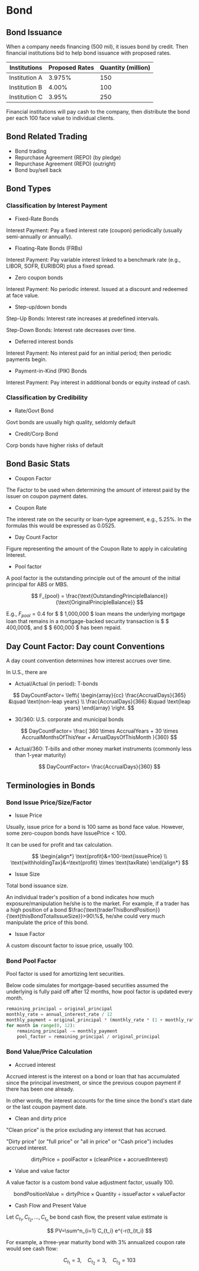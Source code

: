 # Bond

## Bond Issuance

When a company needs financing (500 mil), it issues bond by credit.
Then financial institutions bid to help bond issuance with proposed rates.

|Institutions|Proposed Rates|Quantity (million)|
|-|-|-|
|Institution A|3.975%|150|
|Institution B|4.00%|100|
|Institution C|3.95%|250|

Financial institutions will pay cash to the company, then distribute the bond per each 100 face value to individual clients.

## Bond Related Trading

* Bond trading
* Repurchase Agreement (REPO) (by pledge)
* Repurchase Agreement (REPO) (outright)
* Bond buy/sell back

## Bond Types

### Classification by Interest Payment

* Fixed-Rate Bonds

Interest Payment: Pay a fixed interest rate (coupon) periodically (usually semi-annually or annually).

* Floating-Rate Bonds (FRBs)

Interest Payment: Pay variable interest linked to a benchmark rate (e.g., LIBOR, SOFR, EURIBOR) plus a fixed spread.

* Zero coupon bonds

Interest Payment: No periodic interest. Issued at a discount and redeemed at face value.

* Step-up/down bonds

Step-Up Bonds: Interest rate increases at predefined intervals.

Step-Down Bonds: Interest rate decreases over time.

* Deferred interest bonds

Interest Payment: No interest paid for an initial period; then periodic payments begin.

* Payment-in-Kind (PIK) Bonds

Interest Payment: Pay interest in additional bonds or equity instead of cash.

### Classification by Credibility

* Rate/Govt Bond

Govt bonds are usually high quality, seldomly default

* Credit/Corp Bond

Corp bonds have higher risks of default

## Bond Basic Stats

* Coupon Factor

The Factor to be used when determining the amount of interest paid by the issuer on coupon payment dates.

* Coupon Rate

The interest rate on the security or loan-type agreement, e.g., $5.25\%$. In the formulas this would be expressed as $0.0525$.

* Day Count Factor

Figure representing the amount of the Coupon Rate to apply in calculating Interest.

* Pool factor

A pool factor is the outstanding principle out of the amount of the initial principal for ABS or MBS.

$$
F_{pool} = \frac{\text{OutstandingPrincipleBalance}}{\text{OriginalPrincipleBalance}}
$$

E.g., $F_{pool}=0.4$ for $ \$ 1,000,000 $ loan means the underlying mortgage loan that remains in a mortgage-backed security transaction is $ \$ 400,000$, and $ \$ 600,000 $ has been repaid.

## Day Count Factor: Day count Conventions

A day count convention determines how interest accrues over time.

In U.S., there are

* Actual/Actual (in period): T-bonds

$$
DayCountFactor=
\left\{
    \begin{array}{cc}
        \frac{AccrualDays}{365} &\quad \text{non-leap years}
        \\
        \frac{AccrualDays}{366} &\quad \text{leap years}
    \end{array}
\right.
$$

* 30/360: U.S. corporate and municipal bonds

$$
DayCountFactor=
\frac{
    360 \times AccrualYears
    + 30 \times AccrualMonthsOfThisYear
    + ArrualDaysOfThisMonth
}{360}
$$

* Actual/360: T-bills and other money market instruments (commonly less than 1-year maturity)

$$
DayCountFactor=
\frac{AccrualDays}{360}
$$

## Terminologies in Bonds

### Bond Issue Price/Size/Factor

* Issue Price

Usually, issue price for a bond is $100$ same as bond face value.
However, some zero-coupon bonds have $\text{IssuePrice}<100$.

It can be used for profit and tax calculation.

$$
\begin{align*}
\text{profit}&=100-\text{issuePrice} \\
\text{withholdingTax}&=\text{profit} \times \text{taxRate}
\end{align*}
$$

* Issue Size

Total bond issuance size.

An individual trader's position of a bond indicates how much exposure/manipulation he/she is to the market.
For example, if a trader has a high position of a bond $\frac{\text{traderThisBondPosition}}{\text{thisBondTotalIssueSize}}>90\%$, he/she could very much manipulate the price of this bond.

* Issue Factor

A custom discount factor to issue price, usually 100.

### Bond Pool Factor

Pool factor is used for amortizing lent securities.

Below code simulates for mortgage-based securities assumed the underlying is fully paid off after 12 months, how pool factor is updated every month.

```py
remaining_principal = original_principal
monthly_rate = annual_interest_rate / 12
monthly_payment = original_principal * (monthly_rate * (1 + monthly_rate)**term_months) / ((1 + monthly_rate)**term_months - 1)
for month in range(0, 12):
    remaining_principal -= monthly_payment
    pool_factor = remaining_principal / original_principal
```

### Bond Value/Price Calculation

* Accrued interest

Accrued interest is the interest on a bond or loan that has accumulated since the principal investment, or since the previous coupon payment if there has been one already.

In other words, the interest accounts for the time since the bond's start date or the last coupon payment date.

* Clean and dirty price

"Clean price" is the price excluding any interest that has accrued.

"Dirty price" (or "full price" or "all in price" or "Cash price") includes accrued interest.

$$
\text{dirtyPrice}=\text{poolFactor}\times(\text{cleanPrice}+\text{accruedInterest})
$$

* Value and value factor

A value factor is a custom bond value adjustment factor, usually 100.

$$
\text{bondPositionValue}=
\text{dirtyPrice} \times \text{Quantity} \div \text{issueFactor} \times \text{valueFactor}
$$

* Cash Flow and Present Value

Let $C_{t_1},C_{t_2},...,C_{t_n}$ be bond cash flow, the present value estimate is

$$
PV=\sum^n_{i=1} C_{t_i} e^{-r(t_i)t_i}
$$

For example, a three-year maturity bond with 3% annualized coupon rate would see cash flow:

$$
C_{t_1}=3,\quad C_{t_2}=3,\quad C_{t_3}=103
$$
